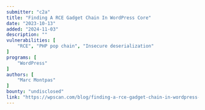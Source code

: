 ```yaml
---
submitter: "c2a"
title: "Finding A RCE Gadget Chain In WordPress Core"
date: "2023-10-13"
added: "2024-11-03"
description: ""
vulnerabilities: [
    "RCE", "PHP pop chain", "Insecure deserialization"
]
programs: [
    "WordPress"
]
authors: [
    "Marc Montpas"
]
bounty: "undisclosed"
link: "https://wpscan.com/blog/finding-a-rce-gadget-chain-in-wordpress-core/"
---
```




